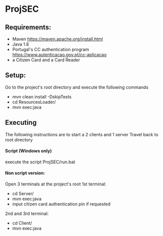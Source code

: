 # ProjSEC

## Requirements:
+ Maven https://maven.apache.org/install.html
+ Java 1.8
+ Portugal's CC authentication program https://www.autenticacao.gov.pt/cc-aplicacao
+ a Citizen Card and a Card Reader

## Setup:
Go to the project's root directory and execute the following commands
+ mvn clean install -DskipTests
+ cd ResourcesLoader/
+ mvn exec:java

## Executing
The following instructions are to start a 2 clients and 1 server
Travel back to root directory

#### Script (Windows only)
execute the script ProjSEC/run.bat

#### Non script version:
Open 3 terminals at the project's root
1st terminal:
+ cd Server/
+ mvn exec:java
+ input citizen card authentication pin if requested

2nd and 3rd terminal:
+ cd Client/
+ mvn exec:java


